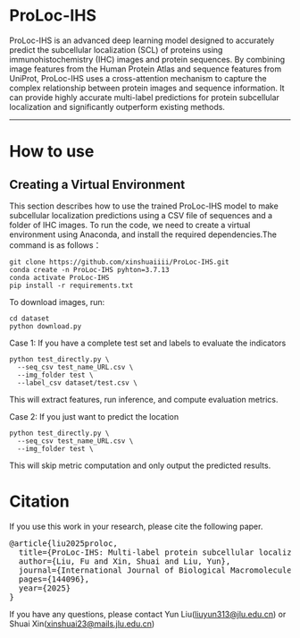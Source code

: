 # ProLoc-IHS
ProLoc-IHS is an advanced deep learning model designed to accurately predict the subcellular localization (SCL) of proteins using immunohistochemistry (IHC) images and protein sequences. By combining image features from the Human Protein Atlas and sequence features from UniProt, ProLoc-IHS uses a cross-attention mechanism to capture the complex relationship between protein images and sequence information. It can provide highly accurate multi-label predictions for protein subcellular localization and significantly outperform existing methods.

---
# How to use
## Creating a Virtual Environment
This section describes how to use the trained ProLoc-IHS model to make subcellular localization predictions using a CSV file of sequences and a folder of IHC images.
To run the code, we need to create a virtual environment using Anaconda, and install the required dependencies.The command is as follows：
```
git clone https://github.com/xinshuaiiii/ProLoc-IHS.git
conda create -n ProLoc-IHS pyhton=3.7.13
conda activate ProLoc-IHS
pip install -r requirements.txt
```

To download images, run:
```
cd dataset
python download.py
```

Case 1: If you have a complete test set and labels to evaluate the indicators
```
python test_directly.py \
  --seq_csv test_name_URL.csv \
  --img_folder test \
  --label_csv dataset/test.csv \
```
This will extract features, run inference, and compute evaluation metrics.


Case 2: If you just want to predict the location
```
python test_directly.py \
  --seq_csv test_name_URL.csv \
  --img_folder test \
```
This will skip metric computation and only output the predicted results.

# Citation
If you use this work in your research, please cite the following paper.

<pre>
@article{liu2025proloc,
  title={ProLoc-IHS: Multi-label protein subcellular localization based on immunohistochemical images and sequence information},
  author={Liu, Fu and Xin, Shuai and Liu, Yun},
  journal={International Journal of Biological Macromolecules},
  pages={144096},
  year={2025}
}
</pre>


If you have any questions, please contact Yun Liu(liuyun313@jlu.edu.cn) or Shuai Xin(xinshuai23@mails.jlu.edu.cn)


